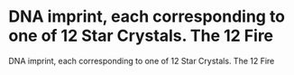 # DNA imprint, each corresponding to one of 12 Star Crystals. The 12 Fire

DNA imprint, each corresponding to one of 12 Star Crystals. The 12 Fire